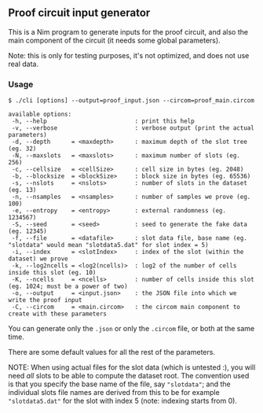 
Proof circuit input generator
-----------------------------

This is a Nim program to generate inputs for the proof circuit, and also the
main component of the circuit (it needs some global parameters).

Note: this is only for testing purposes, it's not optimized, and does not
use real data.

### Usage

    $ ./cli [options] --output=proof_input.json --circom=proof_main.circom
    
    available options:
     -h, --help                         : print this help
     -v, --verbose                      : verbose output (print the actual parameters)
     -d, --depth      = <maxdepth>      : maximum depth of the slot tree (eg. 32)
     -N, --maxslots   = <maxslots>      : maximum number of slots (eg. 256)
     -c, --cellsize   = <cellSize>      : cell size in bytes (eg. 2048)
     -b, --blocksize  = <blockSize>     : block size in bytes (eg. 65536)
     -s, --nslots     = <nslots>        : number of slots in the dataset (eg. 13)
     -n, --nsamples   = <nsamples>      : number of samples we prove (eg. 100)
     -e, --entropy    = <entropy>       : external randomness (eg. 1234567)
     -S, --seed       = <seed>          : seed to generate the fake data (eg. 12345)
     -f, --file       = <datafile>      : slot data file, base name (eg. "slotdata" would mean "slotdata5.dat" for slot index = 5)
     -i, --index      = <slotIndex>     : index of the slot (within the dataset) we prove
     -k, --log2ncells = <log2(ncells)>  : log2 of the number of cells inside this slot (eg. 10)
     -K, --ncells     = <ncells>        : number of cells inside this slot (eg. 1024; must be a power of two)
     -o, --output     = <input.json>    : the JSON file into which we write the proof input
     -C, --circom     = <main.circom>   : the circom main component to create with these parameters

You can generate only the `.json` or only the `.circom` file, or both at the same 
time.

There are some default values for all the rest of the parameters.

NOTE: When using actual files for the slot data (which is untested :), you will 
need _all_ slots to be able to compute the dataset root. The convention used is 
that you specify the base name of the file, say `"slotdata"`; and the individual 
slots file names are derived from this to be for example `"slotdata5.dat"` for 
the slot with index 5 (note: indexing starts from 0).